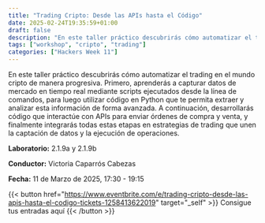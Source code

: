 ```yaml
---
title: "Trading Cripto: Desde las APIs hasta el Código"
date: 2025-02-24T19:35:59+01:00
draft: false
description: "En este taller práctico descubrirás cómo automatizar el trading en el mundo cripto de manera progresiva."
tags: ["workshop", "cripto", "trading"]
categories: ["Hackers Week 11"]
---
```


En este taller práctico descubrirás cómo automatizar el trading en el mundo cripto de manera progresiva. Primero, aprenderás a capturar datos de mercado en tiempo real mediante scripts ejecutados desde la línea de comandos, para luego utilizar código en Python que te permita extraer y analizar esta información de forma avanzada. A continuación, desarrollarás código que interactúe con APIs para enviar órdenes de compra y venta, y finalmente integrarás todas estas etapas en estrategias de trading que unen la captación de datos y la ejecución de operaciones.

**Laboratorio:** 2.1.9a y 2.1.9b

**Conductor:** Victoria Caparrós Cabezas

**Fecha:** 11 de Marzo de 2025, 17:30 - 19:15

{{< button href="https://www.eventbrite.com/e/trading-cripto-desde-las-apis-hasta-el-codigo-tickets-1258413622019" target="_self" >}}
Consigue tus entradas aquí
{{< /button >}}
